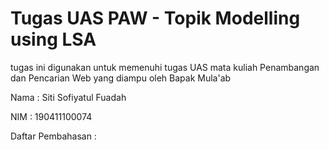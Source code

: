 # Tugas UAS PAW - Topik Modelling using LSA

tugas ini digunakan untuk memenuhi tugas UAS mata kuliah Penambangan dan Pencarian Web yang diampu oleh Bapak Mula'ab

Nama : Siti Sofiyatul Fuadah

NIM : 190411100074



Daftar Pembahasan :

```{tableofcontents}

```
